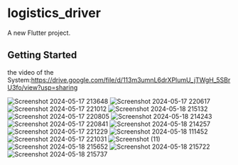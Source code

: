 # logistics_driver

A new Flutter project.

## Getting Started

the video of the System:https://drive.google.com/file/d/113m3umnL6drXPlumU_jTWgH_5SBrU3fo/view?usp=sharing

![Screenshot 2024-05-17 213648](https://github.com/user-attachments/assets/c8a93722-10c2-4f93-8b3c-b5566a22abe0)
![Screenshot 2024-05-17 220617](https://github.com/user-attachments/assets/df7c7ab1-dfad-4abf-927e-3bc9bce32890)
![Screenshot 2024-05-17 221012](https://github.com/user-attachments/assets/a4cb906b-ae79-4eab-a95d-39d24c174735)
![Screenshot 2024-05-18 215132](https://github.com/user-attachments/assets/fc1d7b16-a740-4bca-ae71-3aee07d53093)
![Screenshot 2024-05-17 220805](https://github.com/user-attachments/assets/f9f48522-feb5-4053-96e4-73a1454b92d5)
![Screenshot 2024-05-18 214243](https://github.com/user-attachments/assets/cd3d585d-6127-4532-b22b-c5d8c7b268e2)
![Screenshot 2024-05-17 220841](https://github.com/user-attachments/assets/4cc631c4-f57c-4277-b036-276109706a99)
![Screenshot 2024-05-18 214257](https://github.com/user-attachments/assets/8ff0365b-ceca-4714-a21e-1137891e4d61)
![Screenshot 2024-05-17 221229](https://github.com/user-attachments/assets/64e9bfe5-151b-4d15-a4cd-51c5ff8e4d7e)
![Screenshot 2024-05-18 111452](https://github.com/user-attachments/assets/3f893c51-d938-46e3-9d56-7ecf81818ee9)
![Screenshot 2024-05-17 221031](https://github.com/user-attachments/assets/1b51ecea-154f-48b0-bc62-8f7696afba3f)
![Screenshot (11)](https://github.com/user-attachments/assets/e54b56ef-9e21-4132-a35f-f04ca6a2c9f7)
![Screenshot 2024-05-18 215652](https://github.com/user-attachments/assets/6d92360f-5bf6-4ce4-a33e-f10636207f40)
![Screenshot 2024-05-18 215722](https://github.com/user-attachments/assets/9552cc69-a538-42a9-8938-bca27fcc7177)
![Screenshot 2024-05-18 215737](https://github.com/user-attachments/assets/f9fb43fd-38f2-41f3-96d5-b2d55b59df34)



